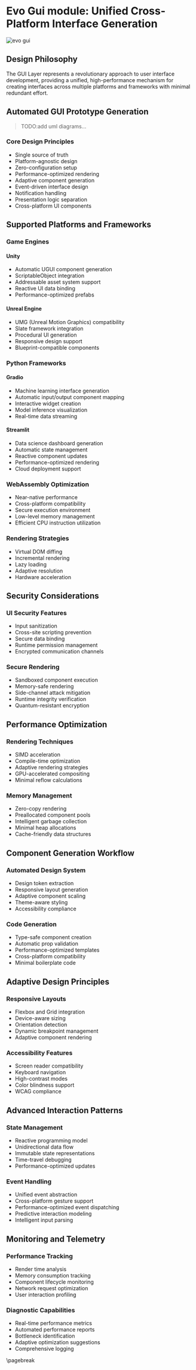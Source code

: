 # Evo Gui module: Unified Cross-Platform Interface Generation

![evo gui](data/evo_layer_gui.svg)

## Design Philosophy

The GUI Layer represents a revolutionary approach to user interface development, providing a unified, high-performance mechanism for creating interfaces across multiple platforms and frameworks with minimal redundant effort.

## Automated GUI Prototype Generation

> TODO:add uml diagrams...

### Core Design Principles
- Single source of truth
- Platform-agnostic design
- Zero-configuration setup
- Performance-optimized rendering
- Adaptive component generation
- Event-driven interface design
- Notification handling
- Presentation logic separation
- Cross-platform UI components


## Supported Platforms and Frameworks

### Game Engines
#### Unity
- Automatic UGUI component generation
- ScriptableObject integration
- Addressable asset system support
- Reactive UI data binding
- Performance-optimized prefabs

#### Unreal Engine
- UMG (Unreal Motion Graphics) compatibility
- Slate framework integration
- Procedural UI generation
- Responsive design support
- Blueprint-compatible components

### Python Frameworks
#### Gradio
- Machine learning interface generation
- Automatic input/output component mapping
- Interactive widget creation
- Model inference visualization
- Real-time data streaming

#### Streamlit
- Data science dashboard generation
- Automatic state management
- Reactive component updates
- Performance-optimized rendering
- Cloud deployment support


### WebAssembly Optimization
- Near-native performance
- Cross-platform compatibility
- Secure execution environment
- Low-level memory management
- Efficient CPU instruction utilization

### Rendering Strategies
- Virtual DOM diffing
- Incremental rendering
- Lazy loading
- Adaptive resolution
- Hardware acceleration

## Security Considerations

### UI Security Features
- Input sanitization
- Cross-site scripting prevention
- Secure data binding
- Runtime permission management
- Encrypted communication channels

### Secure Rendering
- Sandboxed component execution
- Memory-safe rendering
- Side-channel attack mitigation
- Runtime integrity verification
- Quantum-resistant encryption

## Performance Optimization

### Rendering Techniques
- SIMD acceleration
- Compile-time optimization
- Adaptive rendering strategies
- GPU-accelerated compositing
- Minimal reflow calculations

### Memory Management
- Zero-copy rendering
- Preallocated component pools
- Intelligent garbage collection
- Minimal heap allocations
- Cache-friendly data structures

## Component Generation Workflow

### Automated Design System
- Design token extraction
- Responsive layout generation
- Adaptive component scaling
- Theme-aware styling
- Accessibility compliance

### Code Generation
- Type-safe component creation
- Automatic prop validation
- Performance-optimized templates
- Cross-platform compatibility
- Minimal boilerplate code

## Adaptive Design Principles

### Responsive Layouts
- Flexbox and Grid integration
- Device-aware sizing
- Orientation detection
- Dynamic breakpoint management
- Adaptive component rendering

### Accessibility Features
- Screen reader compatibility
- Keyboard navigation
- High-contrast modes
- Color blindness support
- WCAG compliance

## Advanced Interaction Patterns

### State Management
- Reactive programming model
- Unidirectional data flow
- Immutable state representations
- Time-travel debugging
- Performance-optimized updates

### Event Handling
- Unified event abstraction
- Cross-platform gesture support
- Performance-optimized event dispatching
- Predictive interaction modeling
- Intelligent input parsing

## Monitoring and Telemetry

### Performance Tracking
- Render time analysis
- Memory consumption tracking
- Component lifecycle monitoring
- Network request optimization
- User interaction profiling

### Diagnostic Capabilities
- Real-time performance metrics
- Automated performance reports
- Bottleneck identification
- Adaptive optimization suggestions
- Comprehensive logging

\pagebreak